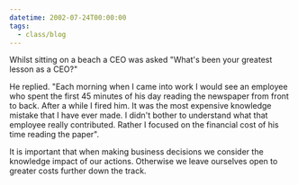 ```yaml
---
datetime: 2002-07-24T00:00:00
tags:
  - class/blog
---
```

Whilst sitting on a beach a CEO was asked "What's been your greatest lesson as a CEO?"

He replied. "Each morning when I came into work I would see an employee who spent the first 45 minutes of his day reading the newspaper from front to back. After a while I fired him. It was the most expensive knowledge mistake that I have ever made. I didn't bother to understand what that employee really contributed. Rather I focused on the financial cost of his time reading the paper".

It is important that when making business decisions we consider the knowledge impact of our actions. Otherwise we leave ourselves open to greater costs further down the track.
